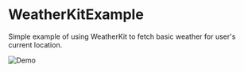 # WeatherKitExample
Simple example of using WeatherKit to fetch basic weather for user's current location.

![Demo](https://github.com/davidbharkey/WeatherKitExample/assets/6327657/bc2d5efb-62ba-4614-9128-3f64a258b29d)
